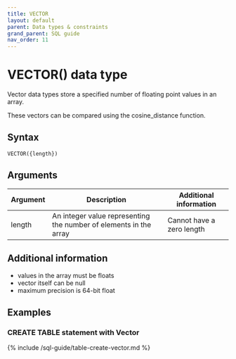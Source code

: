 ```yaml
---
title: VECTOR
layout: default
parent: Data types & constraints
grand_parent: SQL guide
nav_order: 11
---
```


# VECTOR() data type

Vector data types store a specified number of floating point values in an array.

These vectors can be compared using the cosine_distance function.

## Syntax

```
VECTOR({length})
```

## Arguments

| Argument | Description | Additional information |
|---|---|---|
| length | An integer value representing the number of elements in the array | Cannot have a zero length |

## Additional information

* values in the array must be floats
* vector itself can be null
* maximum precision is 64-bit float

## Examples

### CREATE TABLE statement with Vector

{% include /sql-guide/table-create-vector.md %}
